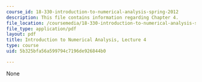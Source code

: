 ```yaml
---
course_id: 18-330-introduction-to-numerical-analysis-spring-2012
description: This file contains information regarding Chapter 4.
file_location: /coursemedia/18-330-introduction-to-numerical-analysis-spring-2012/5b325bfa56a599794c7196de926844b0_MIT18_330S12_Chapter4.pdf
file_type: application/pdf
layout: pdf
title: Introduction to Numerical Analysis, Lecture 4
type: course
uid: 5b325bfa56a599794c7196de926844b0

---
```

None